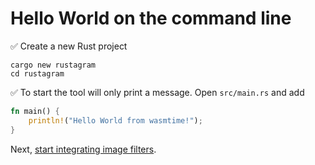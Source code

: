 # Hello World on the command line

✅ Create a new Rust project

```
cargo new rustagram
cd rustagram
```

✅ To start the tool will only print a message. Open `src/main.rs` and add

```rust
fn main() {
    println!("Hello World from wasmtime!");
}
```

Next, [start integrating image filters](image-filters.md).
